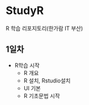 # StudyR
R 학습 리포지토리(한가람 IT 부산)

## 1일차
- R학습 시작
  - R 개요
  - R 설치, Rstudio설치
  - UI 기본
  - R 기초문법 시작
